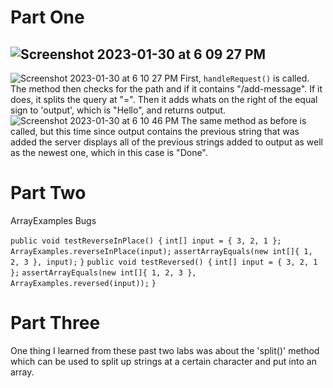 # Part One
![Screenshot 2023-01-30 at 6 09 27 PM](https://user-images.githubusercontent.com/23327980/215642434-6d51328e-1dec-4e34-8462-75d69048eb67.jpg)
---
![Screenshot 2023-01-30 at 6 10 27 PM](https://user-images.githubusercontent.com/23327980/215642705-cc718199-a493-404c-beff-8954467bc2f6.jpg)
First, `handleRequest()` is called. The method then checks for the path and if it contains "/add-message". If it does, it splits the query at "=". Then it adds whats on the right of the equal sign to 'output', which is "Hello", and returns output. 
![Screenshot 2023-01-30 at 6 10 46 PM](https://user-images.githubusercontent.com/23327980/215642724-728e180b-a02c-4313-a721-6a8d15862739.jpg)
The same method as before is called, but this time since output contains the previous string that was added the server displays all of the previous strings added to output as well as the newest one, which in this case is "Done".
# Part Two
ArrayExamples Bugs

`public void testReverseInPlace() {`
    `int[] input = { 3, 2, 1 };`
    `ArrayExamples.reverseInPlace(input);`
    `assertArrayEquals(new int[]{ 1, 2, 3 }, input);`
`}`
`public void testReversed() {`
    `int[] input = { 3, 2, 1 };`
    `assertArrayEquals(new int[]{ 1, 2, 3 }, ArrayExamples.reversed(input));`
`}`
# Part Three
One thing I learned from these past two labs was about the 'split()' method which can be used to split up strings at a certain character and put into an array.
